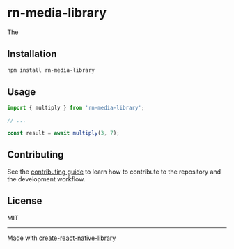 # rn-media-library

The

## Installation

```sh
npm install rn-media-library
```

## Usage

```js
import { multiply } from 'rn-media-library';

// ...

const result = await multiply(3, 7);
```

## Contributing

See the [contributing guide](CONTRIBUTING.md) to learn how to contribute to the repository and the development workflow.

## License

MIT

---

Made with [create-react-native-library](https://github.com/callstack/react-native-builder-bob)

